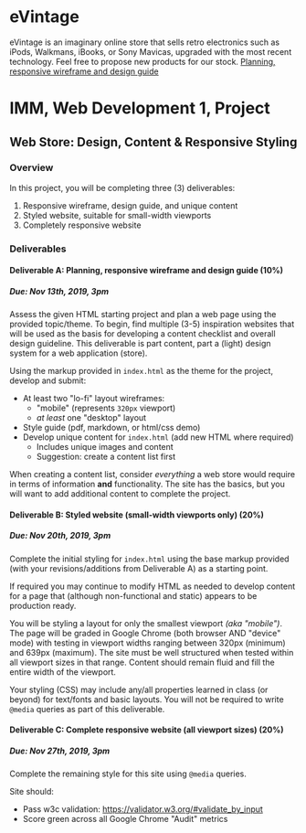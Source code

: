 # eVintage
eVintage is an imaginary online store that sells retro electronics such as iPods, Walkmans, iBooks, or Sony Mavicas, upgraded with the most recent technology. Feel free to propose new products for our stock.
<a href="https://github.com/antoniovaldivia/project-web-store-fall-2019/blob/master/eVintage.pdf" target="_blank">Planning, responsive wireframe and design guide</a>




# IMM, Web Development 1, Project
## Web Store: Design, Content & Responsive Styling

### Overview

In this project, you will be completing three (3) deliverables:

1. Responsive wireframe, design guide, and unique content
2. Styled website, suitable for small-width viewports
3. Completely responsive website


### Deliverables

#### Deliverable A: Planning, responsive wireframe and design guide (10%)
##### Due: Nov 13th, 2019, 3pm

Assess the given HTML starting project and plan a web page using the provided topic/theme. To begin, find multiple (3-5) inspiration websites that will be used as the basis for developing a content checklist and overall design guideline. This deliverable is part content, part a (light) design system for a web application (store).

Using the markup provided in `index.html` as the theme for the project, develop and submit:
- At least two "lo-fi" layout wireframes:
  - "mobile" (represents `320px` viewport)
  - *at least* one "desktop" layout
- Style guide (pdf, markdown, or html/css demo)
- Develop unique content for `index.html` (add new HTML where required)
  - Includes unique images and content
  - Suggestion: create a content list first

When creating a content list, consider *everything* a web store would require in terms of information **and** functionality. The site has the basics, but you will want to add additional content to complete the project.


#### Deliverable B: Styled website (small-width viewports only) (20%)
##### Due: Nov 20th, 2019, 3pm

Complete the initial styling for `index.html` using the base markup provided (with your revisions/additions from Deliverable A) as a starting point.

If required you may continue to modify HTML as needed to develop content for a page that (although non-functional and static) appears to be production ready.

You will be styling a layout for only the smallest viewport *(aka "mobile")*. The page will be graded in Google Chrome (both browser AND "device" mode) with testing in viewport widths ranging between 320px (minimum) and 639px (maximum). The site must be well structured when tested within all viewport sizes in that range. Content should remain fluid and fill the entire width of the viewport. 

Your styling (CSS) may include any/all properties learned in class (or beyond) for text/fonts and basic layouts. You will not be required to write `@media` queries as part of this deliverable.


#### Deliverable C: Complete responsive website (all viewport sizes) (20%)
##### Due: Nov 27th, 2019, 3pm

Complete the remaining style for this site using `@media` queries.

Site should:
- Pass w3c validation: <https://validator.w3.org/#validate_by_input>
- Score green across all Google Chrome "Audit" metrics